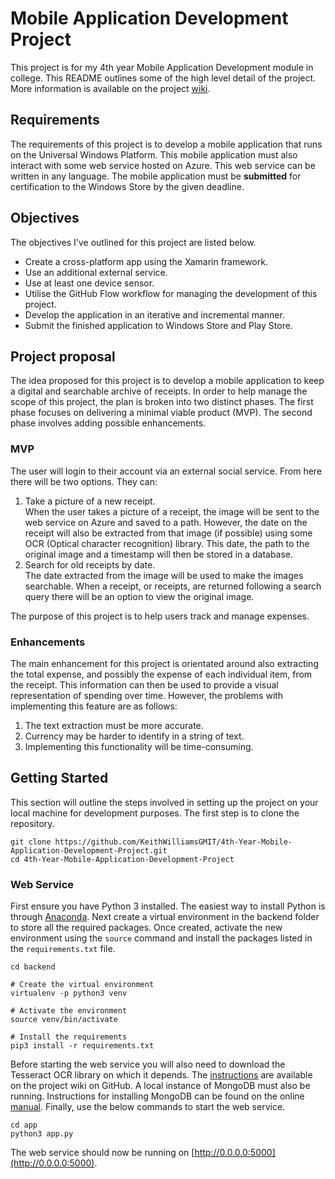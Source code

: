 # Mobile Application Development Project
This project is for my 4th year Mobile Application Development module in college. This README outlines some of the high level detail of the project. More information is available on the project [wiki](https://github.com/KeithWilliamsGMIT/4th-Year-Mobile-Application-Development-Project/wiki).

## Requirements
The requirements of this project is to develop a mobile application that runs on the Universal Windows Platform. This mobile application must also interact with some web service hosted on Azure. This web service can be written in any language. The mobile application must be **submitted** for certification to the Windows Store by the given deadline.

## Objectives
The objectives I've outlined for this project are listed below.
* Create a cross-platform app using the Xamarin framework.
* Use an additional external service.
* Use at least one device sensor.
* Utilise the GitHub Flow workflow for managing the development of this project.
* Develop the application in an iterative and incremental manner.
* Submit the finished application to Windows Store and Play Store.

## Project proposal
The idea proposed for this project is to develop a mobile application to keep a digital and searchable archive of receipts. In order to help manage the scope of this project, the plan is broken into two distinct phases. The first phase focuses on delivering a minimal viable product (MVP). The second phase involves adding possible enhancements.

### MVP
The user will login to their account via an external social service. From here there will be two options. They can:
1. Take a picture of a new receipt.  
When the user takes a picture of a receipt, the image will be sent to the web service on Azure and saved to a path. However, the date on the receipt will also be extracted from that image (if possible) using some OCR (Optical character recognition) library. This date, the path to the original image and a timestamp will then be stored in a database.
2. Search for old receipts by date.  
The date extracted from the image will be used to make the images searchable. When a receipt, or receipts, are returned following a search query there will be an option to view the original image.

The purpose of this project is to help users track and manage expenses.

### Enhancements
The main enhancement for this project is orientated around also extracting the total expense, and possibly the expense of each individual item, from the receipt. This information can then be used to provide a visual representation of spending over time. However, the problems with implementing this feature are as follows:
1. The text extraction must be more accurate.
2. Currency may be harder to identify in a string of text.
3. Implementing this functionality will be time-consuming.

## Getting Started
This section will outline the steps involved in setting up the project on your local machine for development purposes. The first step is to clone the repository.

```
git clone https://github.com/KeithWilliamsGMIT/4th-Year-Mobile-Application-Development-Project.git
cd 4th-Year-Mobile-Application-Development-Project
```

### Web Service
First ensure you have Python 3 installed. The easiest way to install Python is through [Anaconda](https://www.anaconda.com/downloads). Next create a virtual environment in the backend folder to store all the required packages. Once created, activate the new environment using the `source` command and install the packages listed in the `requirements.txt` file.

```
cd backend

# Create the virtual environment
virtualenv -p python3 venv

# Activate the environment
source venv/bin/activate

# Install the requirements
pip3 install -r requirements.txt
```

Before starting the web service you will also need to download the Tesseract OCR library on which it depends. The [instructions](https://github.com/tesseract-ocr/tesseract/wiki) are available on the project wiki on GitHub. A local instance of MongoDB must also be running. Instructions for installing MongoDB can be found on the online [manual](https://docs.mongodb.com/manual/installation/). Finally, use the below commands to start the web service.

```
cd app
python3 app.py
```

The web service should now be running on [http://0.0.0.0:5000](http://0.0.0.0:5000).